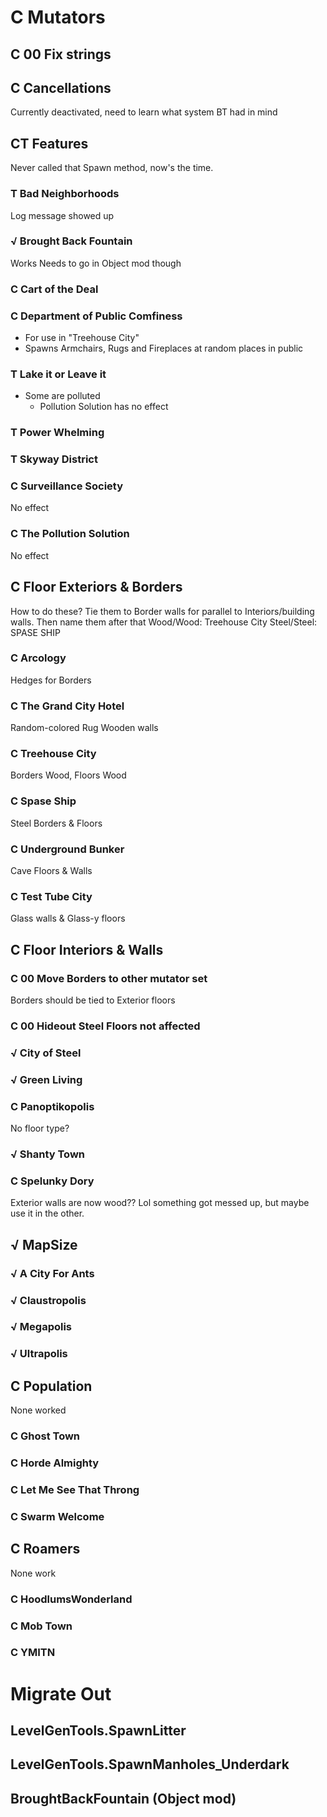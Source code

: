 ﻿#	C	Mutators
##		C	00 Fix strings
##		C	Cancellations
Currently deactivated, need to learn what system BT had in mind
##		CT	Features
Never called that Spawn method, now's the time.
###			T	Bad Neighborhoods
Log message showed up
###			√	Brought Back Fountain
Works
Needs to go in Object mod though
###			C	Cart of the Deal
###			C	Department of Public Comfiness
- For use in "Treehouse City"
- Spawns Armchairs, Rugs and Fireplaces at random places in public
###			T	Lake it or Leave it
- Some are polluted
  - Pollution Solution has no effect
###			T	Power Whelming
###			T	Skyway District
###			C	Surveillance Society
No effect
###			C	The Pollution Solution
No effect
##		C	Floor Exteriors & Borders
How to do these? Tie them to Border walls for parallel to Interiors/building walls. Then name them after that
Wood/Wood: Treehouse City
Steel/Steel: SPASE SHIP
###			C	Arcology
Hedges for Borders
###			C	The Grand City Hotel
Random-colored Rug
Wooden walls
###			C	Treehouse City
Borders Wood, Floors Wood
###			C	Spase Ship
Steel Borders & Floors
###			C	Underground Bunker
Cave Floors & Walls
###			C	Test Tube City
Glass walls & Glass-y floors
##		C	Floor Interiors & Walls
###			C	00 Move Borders to other mutator set
Borders should be tied to Exterior floors
###			C	00 Hideout Steel Floors not affected
###			√	City of Steel
###			√	Green Living
###			C	Panoptikopolis
No floor type?
###			√	Shanty Town
###			C	Spelunky Dory
Exterior walls are now wood?? Lol something got messed up, but maybe use it in the other.
##		√	MapSize
###			√	A City For Ants
###			√	Claustropolis
###			√	Megapolis
###			√	Ultrapolis
##		C	Population
None worked
###			C	Ghost Town
###			C	Horde Almighty
###			C	Let Me See That Throng
###			C	Swarm Welcome
##		C	Roamers
None work
###			C	HoodlumsWonderland
###			C	Mob Town
###			C	YMITN

#	Migrate Out
##		LevelGenTools.SpawnLitter
##		LevelGenTools.SpawnManholes_Underdark
##		BroughtBackFountain (Object mod)
